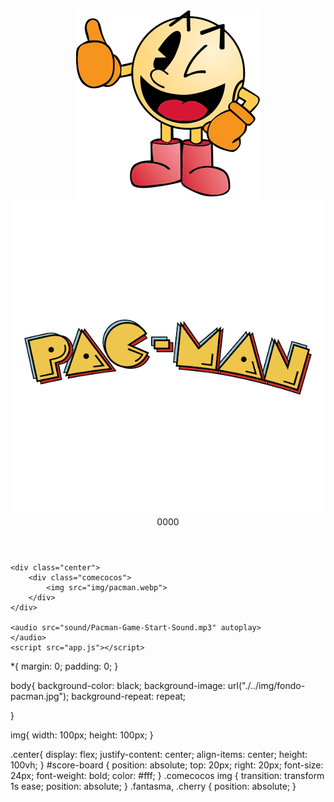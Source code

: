  <!DOCTYPE html>
<html lang="en">

<head>
    <meta charset="UTF-8">
    <meta name="viewport" content="width=device-width, initial-scale=1.0">
    <title>Document</title>
    <link rel="stylesheet" href="./css/style.css">
</head>

<body>
    <header>
        <img src="./img/pac-man-logo.png" alt="">
        <img src="./img/pac-man-logo-png-transparent.png" alt="">
        <div id="score-board">0000</div>
    </header>

    <div class="center">
        <div class="comecocos">
            <img src="img/pacman.webp">
        </div>
    </div>

    <audio src="sound/Pacman-Game-Start-Sound.mp3" autoplay>
    </audio>
    <script src="app.js"></script>
</body>

</html>

*{
    margin: 0;
    padding: 0;
}

body{
    background-color: black;
    background-image: url("./../img/fondo-pacman.jpg");
    background-repeat: repeat;
    
}

img{
    width: 100px;
    height: 100px; 
}

.center{
    display: flex;
    justify-content: center;
    align-items: center;
    height: 100vh;
}
#score-board {
    position: absolute;
    top: 20px;
    right: 20px;
    font-size: 24px;
    font-weight: bold;
    color: #fff;
}
.comecocos img {
    transition: transform 1s ease;
    position: absolute;
}
.fantasma, .cherry {
    position: absolute;
}
